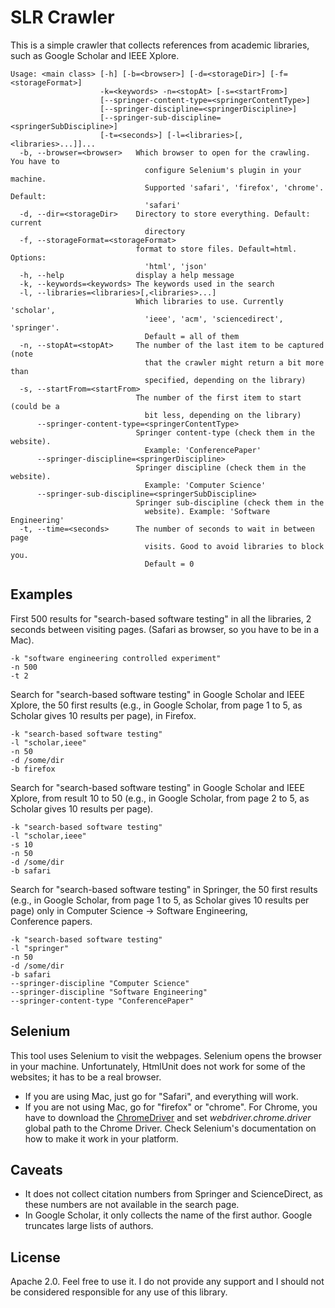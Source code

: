 # SLR Crawler

This is a simple crawler that collects references from academic
libraries, such as Google Scholar and IEEE Xplore.

```
Usage: <main class> [-h] [-b=<browser>] [-d=<storageDir>] [-f=<storageFormat>]
                    -k=<keywords> -n=<stopAt> [-s=<startFrom>]
                    [--springer-content-type=<springerContentType>]
                    [--springer-discipline=<springerDiscipline>]
                    [--springer-sub-discipline=<springerSubDiscipline>]
                    [-t=<seconds>] [-l=<libraries>[,<libraries>...]]...
  -b, --browser=<browser>   Which browser to open for the crawling. You have to
                              configure Selenium's plugin in your machine.
                              Supported 'safari', 'firefox', 'chrome'. Default:
                              'safari'
  -d, --dir=<storageDir>    Directory to store everything. Default: current
                              directory
  -f, --storageFormat=<storageFormat>
                            format to store files. Default=html. Options:
                              'html', 'json'
  -h, --help                display a help message
  -k, --keywords=<keywords> The keywords used in the search
  -l, --libraries=<libraries>[,<libraries>...]
                            Which libraries to use. Currently 'scholar',
                              'ieee', 'acm', 'sciencedirect', 'springer'.
                              Default = all of them
  -n, --stopAt=<stopAt>     The number of the last item to be captured (note
                              that the crawler might return a bit more than
                              specified, depending on the library)
  -s, --startFrom=<startFrom>
                            The number of the first item to start (could be a
                              bit less, depending on the library)
      --springer-content-type=<springerContentType>
                            Springer content-type (check them in the website).
                              Example: 'ConferencePaper'
      --springer-discipline=<springerDiscipline>
                            Springer discipline (check them in the website).
                              Example: 'Computer Science'
      --springer-sub-discipline=<springerSubDiscipline>
                            Springer sub-discipline (check them in the
                              website). Example: 'Software Engineering'
  -t, --time=<seconds>      The number of seconds to wait in between page
                              visits. Good to avoid libraries to block you.
                              Default = 0
```

## Examples

First 500 results for "search-based software testing" in all the libraries, 
2 seconds between visiting pages. (Safari as browser, so you have to be in a Mac).

```
-k "software engineering controlled experiment"
-n 500
-t 2
```
Search for "search-based software testing" in Google Scholar and IEEE Xplore,
the 50 first results (e.g., in Google Scholar, from page 1 to 5, as Scholar gives 
10 results per page), in Firefox.

```
-k "search-based software testing"
-l "scholar,ieee"
-n 50
-d /some/dir
-b firefox
```

Search for "search-based software testing" in Google Scholar and IEEE Xplore,
from result 10 to 50 (e.g., in Google Scholar, from page 2 to 5, as Scholar gives 
10 results per page).

```
-k "search-based software testing"
-l "scholar,ieee"
-s 10
-n 50
-d /some/dir
-b safari
```

Search for "search-based software testing" in Springer,
the 50 first results (e.g., in Google Scholar, from page 1 to 5, as Scholar gives 
10 results per page) only in Computer Science -> Software Engineering, Conference papers.

```
-k "search-based software testing"
-l "springer"
-n 50
-d /some/dir
-b safari
--springer-discipline "Computer Science"
--springer-discipline "Software Engineering"
--springer-content-type "ConferencePaper"
```

## Selenium

This tool uses Selenium to visit the webpages. Selenium opens the browser
in your machine. Unfortunately, HtmlUnit does not work for some of the websites;
it has to be a real browser.

* If you are using Mac, just go for "Safari", and everything will work.
* If you are not using Mac, go for "firefox" or "chrome". For Chrome,
you have to download the [ChromeDriver](https://sites.google.com/a/chromium.org/chromedriver/downloads)
and set _webdriver.chrome.driver_ global path to the Chrome Driver. Check
Selenium's documentation on how to make it work in your platform.  

## Caveats

* It does not collect citation numbers from Springer and ScienceDirect,
as these numbers are not available in the search page.
* In Google Scholar, it only collects the name of the first author. Google
truncates large lists of authors.
 
## License

Apache 2.0. Feel free to use it. I do not provide any support and I should
not be considered responsible for any use of this library.